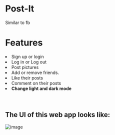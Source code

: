 # Post-It
Similar to fb <br>
<h1>Features</h1>
<li>Sign up or login </li>
<li>Log in or Log out</li>
<li>Post pictures</li>
<li>Add or remove friends.</li>
<li>Like their posts</li>
<li>Comment on their posts</li>
<li><strong>Change light and dark mode</strong></li>
<br>
<br>

<h2>The UI of this web app looks like:</h2>

![image](https://user-images.githubusercontent.com/49074760/226716958-e6c95518-32d3-484b-869a-0ac8e219dd14.png)

